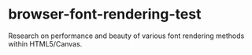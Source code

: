 browser-font-rendering-test
===========================

Research on performance and beauty of various font rendering methods within HTML5/Canvas.
